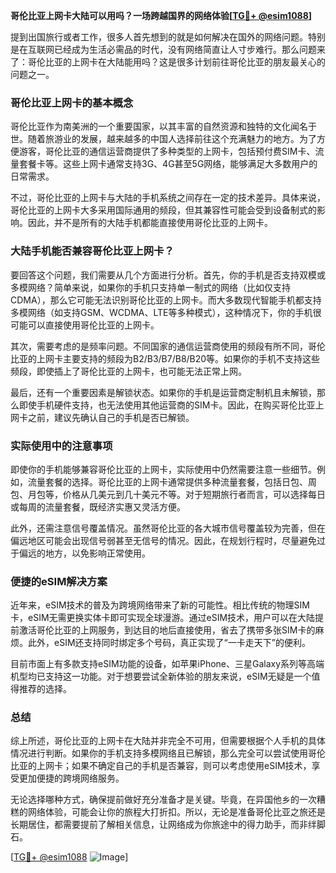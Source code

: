 **哥伦比亚上网卡大陆可以用吗？一场跨越国界的网络体验[[TG💪+ @esim1088](https://t.me/s/esim1088)]**

提到出国旅行或者工作，很多人首先想到的就是如何解决在国外的网络问题。特别是在互联网已经成为生活必需品的时代，没有网络简直让人寸步难行。那么问题来了：哥伦比亚的上网卡在大陆能用吗？这是很多计划前往哥伦比亚的朋友最关心的问题之一。

### 哥伦比亚上网卡的基本概念

哥伦比亚作为南美洲的一个重要国家，以其丰富的自然资源和独特的文化闻名于世。随着旅游业的发展，越来越多的中国人选择前往这个充满魅力的地方。为了方便游客，哥伦比亚的通信运营商提供了多种类型的上网卡，包括预付费SIM卡、流量套餐卡等。这些上网卡通常支持3G、4G甚至5G网络，能够满足大多数用户的日常需求。

不过，哥伦比亚的上网卡与大陆的手机系统之间存在一定的技术差异。具体来说，哥伦比亚的上网卡大多采用国际通用的频段，但其兼容性可能会受到设备制式的影响。因此，并不是所有的大陆手机都能直接使用哥伦比亚的上网卡。

### 大陆手机能否兼容哥伦比亚上网卡？

要回答这个问题，我们需要从几个方面进行分析。首先，你的手机是否支持双模或多模网络？简单来说，如果你的手机只支持单一制式的网络（比如仅支持CDMA），那么它可能无法识别哥伦比亚的上网卡。而大多数现代智能手机都支持多模网络（如支持GSM、WCDMA、LTE等多种模式），这种情况下，你的手机很可能可以直接使用哥伦比亚的上网卡。

其次，需要考虑的是频率问题。不同国家的通信运营商使用的频段有所不同，哥伦比亚的上网卡主要支持的频段为B2/B3/B7/B8/B20等。如果你的手机不支持这些频段，即使插上了哥伦比亚的上网卡，也可能无法正常上网。

最后，还有一个重要因素是解锁状态。如果你的手机是运营商定制机且未解锁，那么即使手机硬件支持，也无法使用其他运营商的SIM卡。因此，在购买哥伦比亚上网卡之前，建议先确认自己的手机是否已解锁。

### 实际使用中的注意事项

即使你的手机能够兼容哥伦比亚的上网卡，实际使用中仍然需要注意一些细节。例如，流量套餐的选择。哥伦比亚的上网卡通常提供多种流量套餐，包括日包、周包、月包等，价格从几美元到几十美元不等。对于短期旅行者而言，可以选择每日或每周的流量套餐，既经济实惠又灵活方便。

此外，还需注意信号覆盖情况。虽然哥伦比亚的各大城市信号覆盖较为完善，但在偏远地区可能会出现信号弱甚至无信号的情况。因此，在规划行程时，尽量避免过于偏远的地方，以免影响正常使用。

### 便捷的eSIM解决方案

近年来，eSIM技术的普及为跨境网络带来了新的可能性。相比传统的物理SIM卡，eSIM无需更换实体卡即可实现全球漫游。通过eSIM技术，用户可以在大陆提前激活哥伦比亚的上网服务，到达目的地后直接使用，省去了携带多张SIM卡的麻烦。此外，eSIM还支持同时绑定多个号码，真正实现了“一卡走天下”的便利。

目前市面上有多款支持eSIM功能的设备，如苹果iPhone、三星Galaxy系列等高端机型均已支持这一功能。对于想要尝试全新体验的朋友来说，eSIM无疑是一个值得推荐的选择。

### 总结

综上所述，哥伦比亚的上网卡在大陆并非完全不可用，但需要根据个人手机的具体情况进行判断。如果你的手机支持多模网络且已解锁，那么完全可以尝试使用哥伦比亚的上网卡；如果不确定自己的手机是否兼容，则可以考虑使用eSIM技术，享受更加便捷的跨境网络服务。

无论选择哪种方式，确保提前做好充分准备才是关键。毕竟，在异国他乡的一次糟糕的网络体验，可能会让你的旅程大打折扣。所以，无论是准备哥伦比亚之旅还是长期居住，都需要提前了解相关信息，让网络成为你旅途中的得力助手，而非绊脚石。

[[TG💪+ @esim1088](https://t.me/s/esim1088) ![Image](https://i.postimg.cc/4NQfJmqS/Snipaste-2025-05-13-00-14-12.png)]